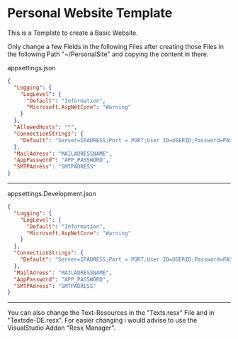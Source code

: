 # Personal Website Template 

This is a Template to create a Basic Website.


Only change a few Fields in the following Files after creating those Files in the following Path "~/PersonalSite" and copying the content in there.

appsettings.json

```json
{
  "Logging": {
    "LogLevel": {
      "Default": "Information",
      "Microsoft.AspNetCore": "Warning"
    }
  },
  "AllowedHosts": "*",
  "ConnectionStrings": {
    "Default": "Server=IPADRESS;Port = PORT;User ID=USERID;Password=PASSWORD;Database=DATABASENAME"
  },
  "MailAdress": "MAILADRESSNAME",
  "AppPassword": "APP_PASSWORD",
  "SMTPAdress": "SMTPADRESS"
}
```
---

appsettings.Development.json

```json
{
  "Logging": {
    "LogLevel": {
      "Default": "Information",
      "Microsoft.AspNetCore": "Warning"
    }
  },
  "ConnectionStrings": {
    "Default": "Server=IPADRESS;Port = PORT;User ID=USERID;Password=PASSWORD;Database=DATABASENAME"
  },
  "MailAdress": "MAILADRESSNAME",
  "AppPassword": "APP_PASSWORD",
  "SMTPAdress": "SMTPADRESS"
}
```

---
You can also change the Text-Resources in the "Texts.resx" File and in "Textsde-DE.resx".
For easier changing i would advise to use the VisualStudio Addon "Resx Manager".
